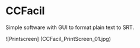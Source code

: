 # CCFacil
Simple software with GUI to format plain text to SRT.

![Printscreen] (CCFacil_PrintScreen_01.jpg)